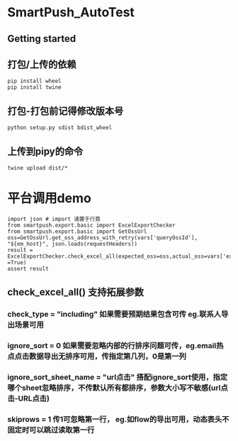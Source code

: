 # SmartPush_AutoTest



## Getting started

## 打包/上传的依赖
```
pip install wheel
pip install twine
```


## 打包-打包前记得修改版本号
```
python setup.py sdist bdist_wheel
```


## 上传到pipy的命令
```
twine upload dist/*
```

# 平台调用demo
```
import json # import 请置于行首
from smartpush.export.basic import ExcelExportChecker
from smartpush.export.basic import GetOssUrl
oss=GetOssUrl.get_oss_address_with_retry(vars['queryOssId'], "${em_host}", json.loads(requestHeaders))
result = ExcelExportChecker.check_excel_all(expected_oss=oss,actual_oss=vars['exportedOss'],ignore_sort =True)
assert result
```
## check_excel_all() 支持拓展参数
### check_type = "including"   如果需要预期结果包含可传  eg.联系人导出场景可用
### ignore_sort = 0   如果需要忽略内部的行排序问题可传，eg.email热点点击数据导出无排序可用，传指定第几列，0是第一列
### ignore_sort_sheet_name = "url点击"   搭配ignore_sort使用，指定哪个sheet忽略排序，不传默认所有都排序，参数大小写不敏感(url点击-URL点击)
### skiprows = 1   传1可忽略第一行，   eg.如flow的导出可用，动态表头不固定时可以跳过读取第一行

